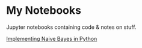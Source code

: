 # My Notebooks

Jupyter notebooks containing code & notes on stuff.


[Implementing Naive Bayes in Python](https://github.com/sradc/MyNotebooks/blob/master/notebooks/200220%20Implementing%20Naive%20Bayes%20in%20Python.ipynb)
